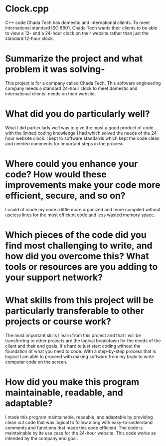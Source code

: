 # Clock.cpp
 C++ code Chada Tech has domestic and international clients. To meet international standard ISO 8601, Chada Tech wants their clients to be able to view a 12- and a 24-hour clock on their website rather than just the standard 12-hour clock.



# Summarize the project and what problem it was solving-
This project is for a company called Chada Tech. This software engineering company needs a standard 24-hour clock to meet domestic and international clients' needs on their website. 

# What did you do particularly well?
What I did particularly well was to give the most a good product of code with the limited coding knowledge I had which solved the needs of the 24-hour website clock. I kept to software standards which kept the code clean and needed comments for important steps in the process. 


# Where could you enhance your code? How would these improvements make your code more efficient, secure, and so on?
I could of made my code a little more organized and more compiled without useless lines for the most efficient code and less wasted memory space. 

# Which pieces of the code did you find most challenging to write, and how did you overcome this? What tools or resources are you adding to your support network?


# What skills from this project will be particularly transferable to other projects or course work?
The most important skills I learn from this project and that I will be transferring to other projects are the logical breakdown for the needs of the client and their end goals. It's hard to just start coding without the foundation of what you need to code. With a step-by-step process that is logical I am able to proceed with making software from my brain to write computer code on the screen. 

# How did you make this program maintainable, readable, and adaptable?
I made this program maintainable, readable, and adaptable by providing clean cut code that was logical to follow along with easy-to-understand comments and functions that made this code efficient. The code is maintainable by its use case for the 24-hour website. This code works as intended by the company end goal. 
